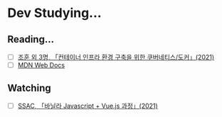 # Dev Studying...

## Reading...

- [ ] [조훈 외 3명, 「컨테이너 인프라 환경 구축을 위한 쿠버네티스/도커」(2021)](k8s/Errors/Errors.md)
- [ ] [MDN Web Docs](mdn_web_docs/using_files_from_web_application.md)

## Watching

- [ ] [SSAC, 「바닐라 Javascript + Vue.js 과정」(2021)](vanilaJS_VueJS/README.md)
